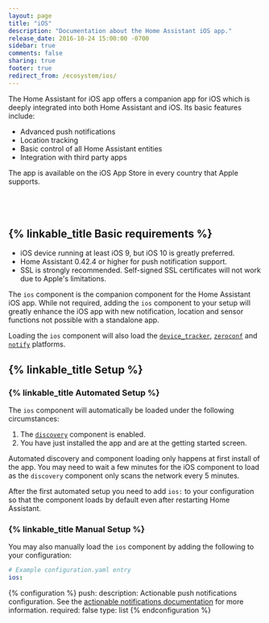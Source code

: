 ```yaml
---
layout: page
title: "iOS"
description: "Documentation about the Home Assistant iOS app."
release_date: 2016-10-24 15:00:00 -0700
sidebar: true
comments: false
sharing: true
footer: true
redirect_from: /ecosystem/ios/
---
```


The Home Assistant for iOS app offers a companion app for iOS which is deeply integrated into both Home Assistant and iOS. Its basic features include:

* Advanced push notifications
* Location tracking
* Basic control of all Home Assistant entities
* Integration with third party apps

The app is available on the iOS App Store in every country that Apple supports.

<p style="text-align: center;"><a target="_blank" href="https://itunes.apple.com/us/app/home-assistant-open-source-home-automation/id1099568401?mt=8" style="display:inline-block;overflow:hidden;background:url(//linkmaker.itunes.apple.com/assets/shared/badges/en-us/appstore-lrg.svg) no-repeat;width:135px;height:40px;background-size:contain;"></a></p>

## {% linkable_title Basic requirements %}

* iOS device running at least iOS 9, but iOS 10 is greatly preferred.
* Home Assistant 0.42.4 or higher for push notification support.
* SSL is strongly recommended. Self-signed SSL certificates will not work due to Apple's limitations.

The `ios` component is the companion component for the Home Assistant iOS app. While not required, adding the `ios` component to your setup will greatly enhance the iOS app with new notification, location and sensor functions not possible with a standalone app.

Loading the `ios` component will also load the [`device_tracker`][device-tracker], [`zeroconf`][zeroconf] and [`notify`][notify] platforms.

## {% linkable_title Setup %}

### {% linkable_title Automated Setup %}

The `ios` component will automatically be loaded under the following circumstances:

1. The [`discovery`][discovery] component is enabled.
2. You have just installed the app and are at the getting started screen.

Automated discovery and component loading only happens at first install of the app. You may need to wait a few minutes for the iOS component to load as the `discovery` component only scans the network every 5 minutes.

After the first automated setup you need to add `ios:` to your configuration so that the component loads by default even after restarting Home Assistant.

### {% linkable_title Manual Setup %}

You may also manually load the `ios` component by adding the following to your configuration:

```yaml
# Example configuration.yaml entry
ios:
```

{% configuration %}
push:
  description: Actionable push notifications configuration. See the [actionable notifications documentation][actionable-notifications] for more information.
  required: false
  type: list
{% endconfiguration %}

[discovery]: /components/discovery
[device-tracker]: /components/device_tracker
[zeroconf]: /components/zeroconf
[notify]: /components/notify
[actionable-notifications]: /docs/ecosystem/ios/notifications/actions/
